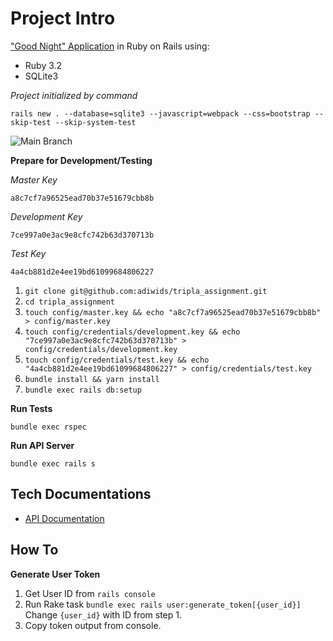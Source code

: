 # Project Intro

["Good Night" Application](/ASSIGNMENT.md) in Ruby on Rails using:

* Ruby 3.2
* SQLite3

_Project initialized by command_

```
rails new . --database=sqlite3 --javascript=webpack --css=bootstrap --skip-test --skip-system-test
```

![Main Branch](https://github.com/adiwids/tripla_assignment/actions/workflows/test.yml/badge.svg?branch=main)

**Prepare for Development/Testing**

_Master Key_
```
a8c7cf7a96525ead70b37e51679cbb8b
```

_Development Key_
```
7ce997a0e3ac9e8cfc742b63d370713b
```

_Test Key_
```
4a4cb881d2e4ee19bd61099684806227
```

1. `git clone git@github.com:adiwids/tripla_assignment.git`
2. `cd tripla_assignment`
3. `touch config/master.key && echo "a8c7cf7a96525ead70b37e51679cbb8b" > config/master.key`
4. `touch config/credentials/development.key && echo "7ce997a0e3ac9e8cfc742b63d370713b" > config/credentials/development.key`
5. `touch config/credentials/test.key && echo "4a4cb881d2e4ee19bd61099684806227" > config/credentials/test.key`
6. `bundle install && yarn install`
7. `bundle exec rails db:setup`

**Run Tests**

```
bundle exec rspec
```

**Run API Server**

```
bundle exec rails s
```

## Tech Documentations

- [API Documentation](/API_DOCS.md)

## How To

**Generate User Token**

1. Get User ID from `rails console`
2. Run Rake task `bundle exec rails user:generate_token[{user_id}]`
   Change `{user_id}` with ID from step 1.
3. Copy token output from console.
